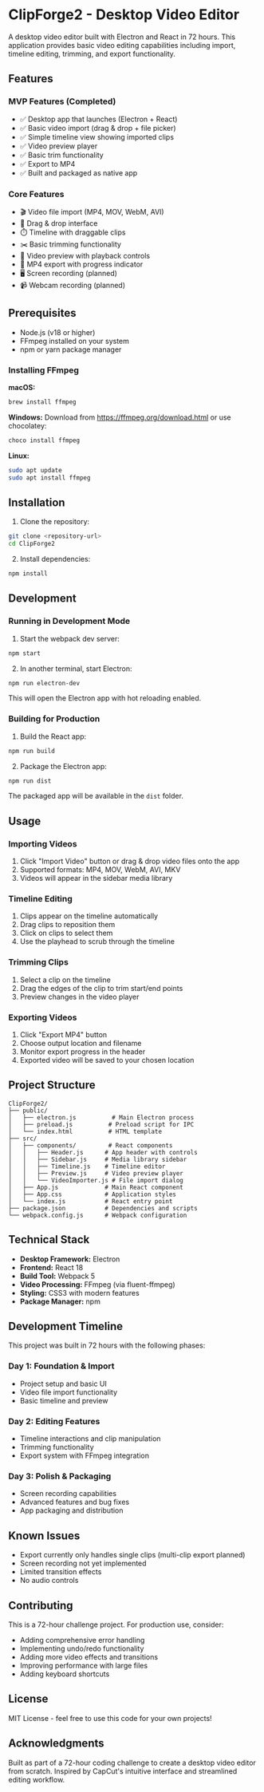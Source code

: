 # ClipForge2 - Desktop Video Editor

A desktop video editor built with Electron and React in 72 hours. This application provides basic video editing capabilities including import, timeline editing, trimming, and export functionality.

## Features

### MVP Features (Completed)
- ✅ Desktop app that launches (Electron + React)
- ✅ Basic video import (drag & drop + file picker)
- ✅ Simple timeline view showing imported clips
- ✅ Video preview player
- ✅ Basic trim functionality
- ✅ Export to MP4
- ✅ Built and packaged as native app

### Core Features
- 🎬 Video file import (MP4, MOV, WebM, AVI)
- 📱 Drag & drop interface
- ⏱️ Timeline with draggable clips
- ✂️ Basic trimming functionality
- 🎥 Video preview with playback controls
- 💾 MP4 export with progress indicator
- 🖥️ Screen recording (planned)
- 📹 Webcam recording (planned)

## Prerequisites

- Node.js (v18 or higher)
- FFmpeg installed on your system
- npm or yarn package manager

### Installing FFmpeg

**macOS:**
```bash
brew install ffmpeg
```

**Windows:**
Download from https://ffmpeg.org/download.html or use chocolatey:
```bash
choco install ffmpeg
```

**Linux:**
```bash
sudo apt update
sudo apt install ffmpeg
```

## Installation

1. Clone the repository:
```bash
git clone <repository-url>
cd ClipForge2
```

2. Install dependencies:
```bash
npm install
```

## Development

### Running in Development Mode

1. Start the webpack dev server:
```bash
npm start
```

2. In another terminal, start Electron:
```bash
npm run electron-dev
```

This will open the Electron app with hot reloading enabled.

### Building for Production

1. Build the React app:
```bash
npm run build
```

2. Package the Electron app:
```bash
npm run dist
```

The packaged app will be available in the `dist` folder.

## Usage

### Importing Videos
1. Click "Import Video" button or drag & drop video files onto the app
2. Supported formats: MP4, MOV, WebM, AVI, MKV
3. Videos will appear in the sidebar media library

### Timeline Editing
1. Clips appear on the timeline automatically
2. Drag clips to reposition them
3. Click on clips to select them
4. Use the playhead to scrub through the timeline

### Trimming Clips
1. Select a clip on the timeline
2. Drag the edges of the clip to trim start/end points
3. Preview changes in the video player

### Exporting Videos
1. Click "Export MP4" button
2. Choose output location and filename
3. Monitor export progress in the header
4. Exported video will be saved to your chosen location

## Project Structure

```
ClipForge2/
├── public/
│   ├── electron.js          # Main Electron process
│   ├── preload.js          # Preload script for IPC
│   └── index.html          # HTML template
├── src/
│   ├── components/         # React components
│   │   ├── Header.js      # App header with controls
│   │   ├── Sidebar.js     # Media library sidebar
│   │   ├── Timeline.js    # Timeline editor
│   │   ├── Preview.js     # Video preview player
│   │   └── VideoImporter.js # File import dialog
│   ├── App.js             # Main React component
│   ├── App.css            # Application styles
│   └── index.js           # React entry point
├── package.json           # Dependencies and scripts
└── webpack.config.js      # Webpack configuration
```

## Technical Stack

- **Desktop Framework:** Electron
- **Frontend:** React 18
- **Build Tool:** Webpack 5
- **Video Processing:** FFmpeg (via fluent-ffmpeg)
- **Styling:** CSS3 with modern features
- **Package Manager:** npm

## Development Timeline

This project was built in 72 hours with the following phases:

### Day 1: Foundation & Import
- Project setup and basic UI
- Video file import functionality
- Basic timeline and preview

### Day 2: Editing Features
- Timeline interactions and clip manipulation
- Trimming functionality
- Export system with FFmpeg integration

### Day 3: Polish & Packaging
- Screen recording capabilities
- Advanced features and bug fixes
- App packaging and distribution

## Known Issues

- Export currently only handles single clips (multi-clip export planned)
- Screen recording not yet implemented
- Limited transition effects
- No audio controls

## Contributing

This is a 72-hour challenge project. For production use, consider:
- Adding comprehensive error handling
- Implementing undo/redo functionality
- Adding more video effects and transitions
- Improving performance with large files
- Adding keyboard shortcuts

## License

MIT License - feel free to use this code for your own projects!

## Acknowledgments

Built as part of a 72-hour coding challenge to create a desktop video editor from scratch. Inspired by CapCut's intuitive interface and streamlined editing workflow.
